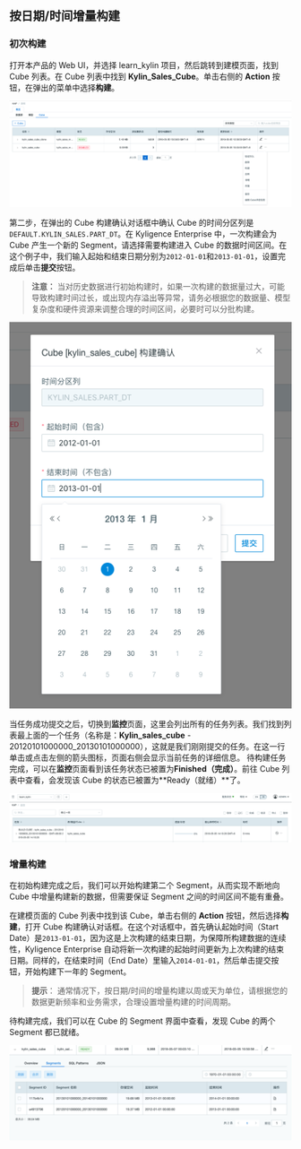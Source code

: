 ## 按日期/时间增量构建


### 初次构建

打开本产品的 Web UI，并选择 learn_kylin 项目，然后跳转到建模页面，找到 Cube 列表。在 Cube 列表中找到 **Kylin_Sales_Cube**。单击右侧的 **Action** 按钮，在弹出的菜单中选择**构建**。

![](images/buildcube_0.png)

第二步，在弹出的 Cube 构建确认对话框中确认 Cube 的时间分区列是 `DEFAULT.KYLIN_SALES.PART_DT`。在 Kyligence Enterprise 中，一次构建会为 Cube 产生一个新的 Segment，请选择需要构建进入 Cube 的数据时间区间。在这个例子中，我们输入起始和结束日期分别为`2012-01-01`和`2013-01-01`，设置完成后单击**提交**按钮。

> **注意：** 当对历史数据进行初始构建时，如果一次构建的数据量过大，可能导致构建时间过长，或出现内存溢出等异常，请务必根据您的数据量、模型复杂度和硬件资源来调整合理的时间区间，必要时可以分批构建。

![](images/buildcube_1.png)

当任务成功提交之后，切换到**监控**页面，这里会列出所有的任务列表。我们找到列表最上面的一个任务（名称是：**Kylin_sales_cube** - 20120101000000_20130101000000），这就是我们刚刚提交的任务。在这一行单击或点击左侧的箭头图标，页面右侧会显示当前任务的详细信息。
待构建任务完成，可以在**监控**页面看到该任务状态已被置为**Finished（完成）**。前往 Cube 列表中查看，会发现该 Cube 的状态已被置为**Ready（就绪）**了。

![](images/buildcube_2.png)



### 增量构建

在初始构建完成之后，我们可以开始构建第二个 Segment，从而实现不断地向 Cube 中增量构建新的数据，但需要保证 Segment 之间的时间区间不能有重叠。

在建模页面的 Cube 列表中找到该 Cube，单击右侧的 **Action** 按钮，然后选择**构建**，打开 Cube 构建确认对话框。在这个对话框中，首先确认起始时间（Start Date）是`2013-01-01`，因为这是上次构建的结束日期，为保障所构建数据的连续性，Kyligence Enterprise 自动将新一次构建的起始时间更新为上次构建的结束日期。同样的，在结束时间（End Date）里输入`2014-01-01`，然后单击提交按钮，开始构建下一年的 Segment。

> **提示**： 通常情况下，按日期/时间的增量构建以周或天为单位，请根据您的数据更新频率和业务需求，合理设置增量构建的时间周期。

待构建完成，我们可以在 Cube 的 Segment 界面中查看，发现 Cube 的两个 Segment 都已就绪。

![](images/buildcube_3.png)



